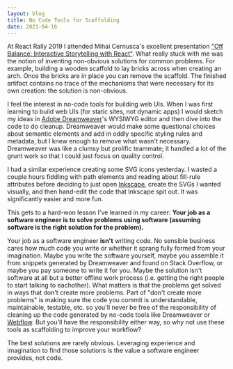 ```yaml
---
layout: blog
title: No Code Tools for Scaffolding
date: 2021-04-16
---
```


At React Rally 2019 I attended Mihai Cernusca's excellent presentation ["Off Balance: Interactive Storytelling with React"](https://www.youtube.com/watch?v=CqQX_pIAJug). What really stuck with me was the notion of inventing non-obvious solutions for common problems. For example, building a wooden scaffold to lay bricks across when creating an arch. Once the bricks are in place you can remove the scaffold. The finished artifact contains no trace of the mechanisms that were necessary for its own creation: the solution is non-obvious.

I feel the interest in no-code tools for building web UIs. When I was first learning to build web UIs (for static sites, not dynamic apps) I would sketch my ideas in [Adobe Dreamweaver](https://www.adobe.com/products/dreamweaver.html)'s WYSIWYG editor and then dive into the code to do cleanup. Dreamweaver would make some questional choices about semantic elements and add in oddly specific styling rules and metadata, but I knew enough to remove what wasn't necessary. Dreamweaver was like a clumsy but prolific teammate; it handled a lot of the grunt work so that I could just focus on quality control.

I had a similar experience creating some SVG icons yesterday. I wasted a couple hours fiddling with path elements and reading about fill-rule attributes before deciding to just open [Inkscape](https://inkscape.org/), create the SVGs I wanted visually, and then hand-edit the code that Inkscape spit out. It was significantly easier and more fun.

This gets to a hard-won lesson I've learned in my career: **Your job as a software engineer is to solve problems using software (assuming software is the right solution for the problem).** 

Your job as a software engineer **isn't** writing code. No sensible business cares how much code you write or whether it sprang fully formed from your imagination. Maybe you write the software yourself, maybe you assemble it from snippets generated by Dreamweaver and found on Stack Overflow, or maybe you pay someone to write it for you. Maybe the solution isn't software at all but a better offline work process (i.e.  getting the right people to start talking to eachother). What matters is that the problems get solved in ways that don't create more problems. Part of "don't create more problems" is making sure the code you commit is understandable, maintainable, testable, etc. so you'll never be free of the responsibility of cleaning up the code generated by no-code tools like Dreamweaver or [Webflow](https://webflow.com/). But you'll have the responsibility either way, so why not use these tools as scaffolding to improve your workflow?

The best solutions are rarely obvious. Leveraging experience and imagination to find those solutions is the value a software engineer provides, not code.
